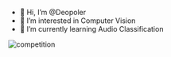 - 👋 Hi, I’m @Deopoler
- 👀 I’m interested in Computer Vision
- 🌱 I’m currently learning Audio Classification


![competition](https://road-to-kaggle-grandmaster.vercel.app/api/badges/Deopoler/competition/light)



<!---
Deopoler/Deopoler is a ✨ special ✨ repository because its `README.md` (this file) appears on your GitHub profile.
You can click the Preview link to take a look at your changes.
--->
